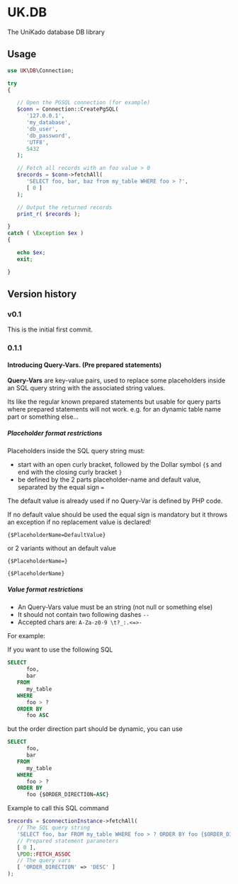 # UK.DB
The UniKado database DB library

## Usage

```php
use UK\DB\Connection;

try
{

   // Open the PGSQL connection (for example)
   $conn = Connection::CreatePgSQL(
      '127.0.0.1',
      'my_database',
      'db_user',
      'db_password',
      'UTF8',
      5432
   );

   // Fetch all records with an foo value > 0
   $records = $conn->fetchAll(
      'SELECT foo, bar, baz from my_table WHERE foo > ?',
      [ 0 ]
   );

   // Output the returned records
   print_r( $records );

}
catch ( \Exception $ex )
{

   echo $ex;
   exit;

}
```

## Version history

### v0.1

This is the initial first commit.

### 0.1.1

#### Introducing Query-Vars. (Pre prepared statements)

**Query-Vars** are key-value pairs, used to replace some placeholders inside an SQL query string
with the associated string values.

Its like the regular known prepared statements but usable for query parts where prepared statements will not work.
e.g. for an dynamic table name part or something else…

##### Placeholder format restrictions

Placeholders inside the SQL query string must:

* start with an open curly bracket, followed by the Dollar symbol `{$` and end with the closing curly bracket `}`
* be defined by the 2 parts placeholder-name and default value, separated by the equal sign `=`

The default value is already used if no Query-Var is defined by PHP code.

If no default value should be used the equal sign is mandatory but it throws an exception
if no replacement value is declared!

```
{$PlaceholderName=DefaultValue}
```

or 2 variants without an default value

```
{$PlaceholderName=}

{$PlaceholderName}
```

##### Value format restrictions

* An Query-Vars value must be an string (not null or something else)
* It should not contain two following dashes `--`
* Accepted chars are: `A-Za-z0-9 \t?_:.<=>-`

For example:

If you want to use the following SQL

```sql
SELECT
      foo,
      bar
   FROM
      my_table
   WHERE
      foo > ?
   ORDER BY
      foo ASC
```

but the order direction part should be dynamic, you can use

```sql
SELECT
      foo,
      bar
   FROM
      my_table
   WHERE
      foo > ?
   ORDER BY
      foo {$ORDER_DIRECTION=ASC}
```

Example to call this SQL command

```php
$records = $connectionInstance->fetchAll(
   // The SQL query string
   'SELECT foo, bar FROM my_table WHERE foo > ? ORDER BY foo {$ORDER_DIRECTION=ASC}',
   // Prepared statement parameters
   [ 0 ],
   \PDO::FETCH_ASSOC
   // The query vars
   [ 'ORDER_DIRECTION' => 'DESC' ]
);
```
